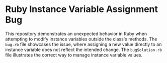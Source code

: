 # Ruby Instance Variable Assignment Bug
This repository demonstrates an unexpected behavior in Ruby when attempting to modify instance variables outside the class's methods.  The `bug.rb` file showcases the issue, where assigning a new value directly to an instance variable does not reflect the intended change. The `bugSolution.rb` file illustrates the correct way to manage instance variable values.